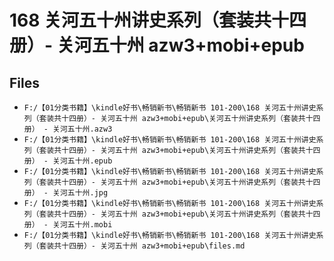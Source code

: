 # 168 关河五十州讲史系列（套装共十四册）- 关河五十州 azw3+mobi+epub

## Files

- `F:/【01分类书籍】\kindle好书\畅销新书\畅销新书 101-200\168 关河五十州讲史系列（套装共十四册）- 关河五十州 azw3+mobi+epub\关河五十州讲史系列（套装共十四册） - 关河五十州.azw3`
- `F:/【01分类书籍】\kindle好书\畅销新书\畅销新书 101-200\168 关河五十州讲史系列（套装共十四册）- 关河五十州 azw3+mobi+epub\关河五十州讲史系列（套装共十四册） - 关河五十州.epub`
- `F:/【01分类书籍】\kindle好书\畅销新书\畅销新书 101-200\168 关河五十州讲史系列（套装共十四册）- 关河五十州 azw3+mobi+epub\关河五十州讲史系列（套装共十四册） - 关河五十州.jpg`
- `F:/【01分类书籍】\kindle好书\畅销新书\畅销新书 101-200\168 关河五十州讲史系列（套装共十四册）- 关河五十州 azw3+mobi+epub\关河五十州讲史系列（套装共十四册） - 关河五十州.mobi`
- `F:/【01分类书籍】\kindle好书\畅销新书\畅销新书 101-200\168 关河五十州讲史系列（套装共十四册）- 关河五十州 azw3+mobi+epub\files.md`
